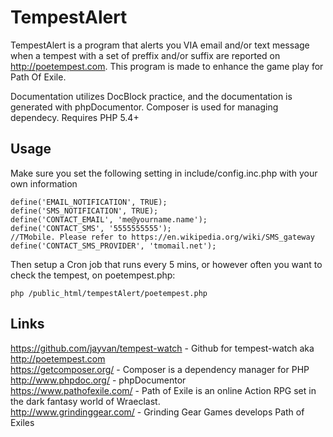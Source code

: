 # TempestAlert

TempestAlert is a program that alerts you VIA email and/or text message when a tempest with a set of preffix and/or suffix are reported on http://poetempest.com. This program is made to enhance the game play for Path Of Exile. 

Documentation utilizes DocBlock practice, and the documentation is generated with phpDocumentor. Composer is used for managing dependecy. Requires PHP 5.4+

## Usage
Make sure you set the following setting in include/config.inc.php with your own information

```
define('EMAIL_NOTIFICATION', TRUE);
define('SMS_NOTIFICATION', TRUE);
define('CONTACT_EMAIL', 'me@yourname.name');
define('CONTACT_SMS', '5555555555');
//TMobile. Please refer to https://en.wikipedia.org/wiki/SMS_gateway
define('CONTACT_SMS_PROVIDER', 'tmomail.net'); 
```

Then setup a Cron job that runs every 5 mins, or however often you want to check the tempest, on poetempest.php:

```
php /public_html/tempestAlert/poetempest.php
```

## Links
https://github.com/jayvan/tempest-watch - Github for tempest-watch aka http://poetempest.com<br/>
https://getcomposer.org/ - Composer is a dependency manager for PHP<br/>
http://www.phpdoc.org/ - phpDocumentor<br/>
https://www.pathofexile.com/ - Path of Exile is an online Action RPG set in the dark fantasy world of Wraeclast.<br/>
http://www.grindinggear.com/ - Grinding Gear Games develops Path of Exiles
